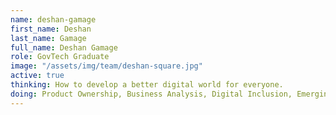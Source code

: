 ```yaml
---
name: deshan-gamage
first_name: Deshan
last_name: Gamage
full_name: Deshan Gamage
role: GovTech Graduate
image: "/assets/img/team/deshan-square.jpg"
active: true
thinking: How to develop a better digital world for everyone. 
doing: Product Ownership, Business Analysis, Digital Inclusion, Emerging Tech, Movies, TV Shows. 
---
```

